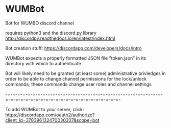 # WUMBot
Bot for WUMBO discord channel

requires python3 and the discord.py library
http://discordpy.readthedocs.io/en/latest/index.html

Bot creation stuff:
https://discordapp.com/developers/docs/intro


WUMBot expects a properly formatted JSON file "token.json" in its directory with which to authenticate



Bot will likely need to be granted (at least some) administrative privledges in order to be able to change channel permissions for the lock/unlock commands; these commands change user roles and channel settings



-=-=-=-=-=-=-=-=-=-=-=-=-=-=-=-=-=-=-=-=-=-=-=-=-=-=-=-=-=-=-=-=-=-=-=-=-=-=-=-=-=-=-=-=-=-=-=-=-=-=-=-=-=-=-

To add WUMBot to your server, click:
https://discordapp.com/oauth2/authorize?client_id=378396132470030337&scope=bot
